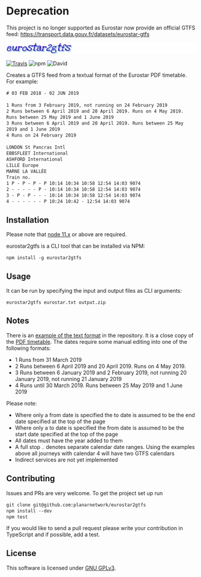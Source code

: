 # Deprecation

This project is no longer supported as Eurostar now provide an official GTFS feed: https://transport.data.gouv.fr/datasets/eurostar-gtfs

![eurostar2gtfs](logo.png)

[![Travis](https://img.shields.io/travis/planarnetwork/eurostar2gtfs.svg?style=flat-square)](https://travis-ci.org/planarnetwork/eurostar2gtfs) ![npm](https://img.shields.io/npm/v/eurostar2gtfs.svg?style=flat-square) ![David](https://img.shields.io/david/planarnetwork/eurostar2gtfs.svg?style=flat-square)

Creates a GTFS feed from a textual format of the Eurostar PDF timetable. For example:

```
# 03 FEB 2018 - 02 JUN 2019

1 Runs from 3 February 2019, not running on 24 February 2019
2 Runs between 6 April 2019 and 20 April 2019. Runs on 4 May 2019. Runs between 25 May 2019 and 1 June 2019
3 Runs between 6 April 2019 and 20 April 2019. Runs between 25 May 2019 and 1 June 2019
4 Runs on 24 February 2019

LONDON St Pancras Intl
EBBSFLEET International
ASHFORD International
LILLE Europe
MARNE LA VALLÉE
Train no.
1 P - P - P - P 10:14 10:34 10:58 12:54 14:03 9074
2 - - - - - P - 10:14 10:34 10:58 12:54 14:03 9074
3 - P - P - - - 10:14 10:34 10:58 12:54 14:03 9074
4 - - - - - - P 10:24 10:42 - 12:54 14:03 9074
```

## Installation

Please note that [node 11.x](https://nodejs.org) or above are required.

eurostar2gtfs is a CLI tool that can be installed via NPM:

```
npm install -g eurostar2gtfs
```

## Usage

It can be run by specifying the input and output files as CLI arguments:

```
eurostar2gtfs eurostar.txt output.zip
```

## Notes

There is an [example of the text format](timetable.txt) in the repository. It is a close copy of the [PDF timetable](https://content-static.eurostar.com/documents/446099_Timetables%20Core%20destination_Issue%2082_UK%20EN_0.pdf). The dates require some manual editing into one of the following formats:

 * 1 Runs from 31 March 2019
 * 2 Runs between 6 April 2019 and 20 April 2019. Runs on 4 May 2019.
 * 3 Runs between 6 January 2019 and 2 February 2019, not running 20 January 2019, not running 21 January 2019
 * 4 Runs until 30 March 2019. Runs between 25 May 2019 and 1 June 2019

Please note:
  
* Where only a from date is specified the to date is assumed to be the end date specified at the top of the page
* Where only a to date is specified the from date is assumed to be the start date specified at the top of the page
* All dates must have the year added to them
* A full stop `.` denotes separate calendar date ranges. Using the examples above all journeys with calendar 4 will have two GTFS calendars   
* Indirect services are not yet implemented

## Contributing

Issues and PRs are very welcome. To get the project set up run

```
git clone git@github.com:planarnetwork/eurostar2gtfs
npm install --dev
npm test
```

If you would like to send a pull request please write your contribution in TypeScript and if possible, add a test.

## License

This software is licensed under [GNU GPLv3](https://www.gnu.org/licenses/gpl-3.0.en.html).

